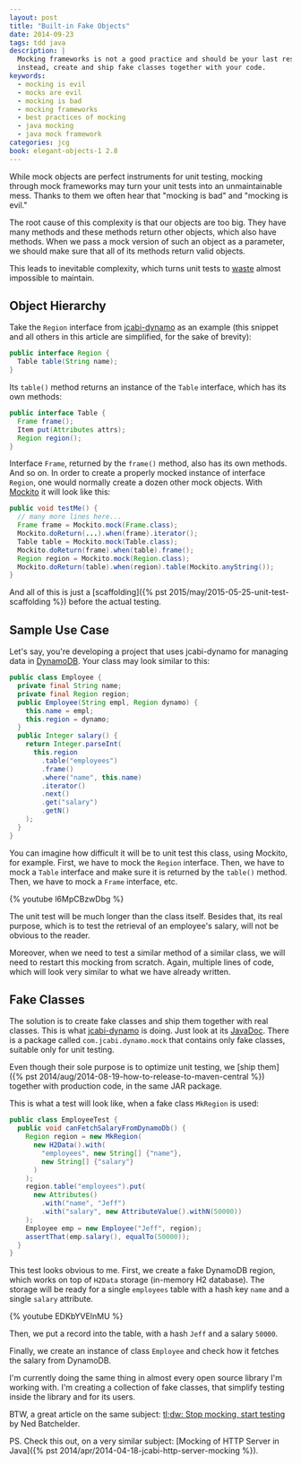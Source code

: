 ```yaml
---
layout: post
title: "Built-in Fake Objects"
date: 2014-09-23
tags: tdd java
description: |
  Mocking frameworks is not a good practice and should be your last resort;
  instead, create and ship fake classes together with your code.
keywords:
  - mocking is evil
  - mocks are evil
  - mocking is bad
  - mocking frameworks
  - best practices of mocking
  - java mocking
  - java mock framework
categories: jcg
book: elegant-objects-1 2.8
---
```


While mock objects are perfect instruments for unit testing,
mocking through mock frameworks may turn your unit tests into
an unmaintainable mess. Thanks to them we often hear that
"mocking is bad" and "mocking is evil."

The root cause of this complexity is that our objects
are too big. They have many methods and these methods
return other objects, which also have methods. When we pass
a mock version of such an object as a parameter, we should
make sure that all of its methods return valid objects.

This leads to inevitable complexity, which turns unit tests
to [waste](https://news.ycombinator.com/item?id=7353767)
almost impossible to maintain.

<!--more-->

## Object Hierarchy

Take the `Region` interface from [jcabi-dynamo](http://dynamo.jcabi.com) as an example
(this snippet and all others in this article are simplified, for the
sake of brevity):

```java
public interface Region {
  Table table(String name);
}
```

Its `table()` method returns an instance of the `Table` interface, which
has its own methods:

```java
public interface Table {
  Frame frame();
  Item put(Attributes attrs);
  Region region();
}
```

Interface `Frame`, returned by the `frame()` method, also has its
own methods. And so on.
In order to create a properly mocked instance of interface `Region`,
one would normally create a dozen other mock objects. With [Mockito](http://mockito.org)
it will look like this:

```java
public void testMe() {
  // many more lines here...
  Frame frame = Mockito.mock(Frame.class);
  Mockito.doReturn(...).when(frame).iterator();
  Table table = Mockito.mock(Table.class);
  Mockito.doReturn(frame).when(table).frame();
  Region region = Mockito.mock(Region.class);
  Mockito.doReturn(table).when(region).table(Mockito.anyString());
}
```

And all of this is just a
[scaffolding]({% pst 2015/may/2015-05-25-unit-test-scaffolding %})
before the actual testing.

## Sample Use Case

Let's say, you're developing a project that uses jcabi-dynamo for
managing data in [DynamoDB](https://aws.amazon.com/dynamodb/).
Your class may look similar to this:

```java
public class Employee {
  private final String name;
  private final Region region;
  public Employee(String empl, Region dynamo) {
    this.name = empl;
    this.region = dynamo;
  }
  public Integer salary() {
    return Integer.parseInt(
      this.region
        .table("employees")
        .frame()
        .where("name", this.name)
        .iterator()
        .next()
        .get("salary")
        .getN()
    );
  }
}
```

You can imagine how difficult it will be to unit test this class,
using Mockito, for example. First, we have
to mock the `Region` interface. Then, we have to mock a `Table` interface and make sure
it is returned by the `table()` method. Then, we have to mock a `Frame` interface, etc.

{% youtube l6MpCBzwDbg %}

The unit test will be much longer than the class itself. Besides that,
its real purpose, which is to test the retrieval of an employee's salary, will not
be obvious to the reader.

Moreover, when we need to test a similar method of a similar class,
we will need to restart this mocking from scratch. Again, multiple lines of code,
which will look very similar to what we have already written.

## Fake Classes

The solution is to create fake classes and ship them
together with real classes. This is what [jcabi-dynamo](http://dynamo.jcabi.com)
is doing. Just look at its [JavaDoc](http://dynamo.jcabi.com/apidocs-0.16.1/index.html).
There is a package called `com.jcabi.dynamo.mock` that contains
only fake classes, suitable only for unit testing.

Even though their sole purpose is to optimize unit testing, we
[ship them]({% pst 2014/aug/2014-08-19-how-to-release-to-maven-central %})
together with production code, in the same JAR package.

This is what a test will look like, when a fake class `MkRegion` is used:

```java
public class EmployeeTest {
  public void canFetchSalaryFromDynamoDb() {
    Region region = new MkRegion(
      new H2Data().with(
        "employees", new String[] {"name"},
        new String[] {"salary"}
      )
    );
    region.table("employees").put(
      new Attributes()
        .with("name", "Jeff")
        .with("salary", new AttributeValue().withN(50000))
    );
    Employee emp = new Employee("Jeff", region);
    assertThat(emp.salary(), equalTo(50000));
  }
}
```

This test looks obvious to me. First, we create a fake DynamoDB region,
which works on top of `H2Data` storage (in-memory H2 database). The storage
will be ready for a single `employees` table with a hash key `name` and
a single `salary` attribute.

{% youtube EDKbYVEInMU %}

Then, we put a record into the table, with a hash `Jeff` and a salary
`50000`.

Finally, we create an instance of class `Employee` and check how it
fetches the salary from DynamoDB.

I'm currently doing the same thing in almost every open source library I'm working with.
I'm creating a collection of fake classes, that simplify testing
inside the library and for its users.

BTW, a great article on the same subject:
[tl;dw: Stop mocking, start testing](http://nedbatchelder.com/blog/201206/tldw_stop_mocking_start_testing.html)
by Ned Batchelder.

PS. Check this out, on a very similar subject:
[Mocking of HTTP Server in Java]({% pst 2014/apr/2014-04-18-jcabi-http-server-mocking %}).
